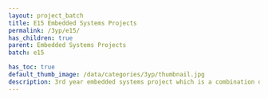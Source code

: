 ```yaml
---
layout: project_batch
title: E15 Embedded Systems Projects
permalink: /3yp/e15/
has_children: true
parent: Embedded Systems Projects
batch: e15

has_toc: true
default_thumb_image: /data/categories/3yp/thumbnail.jpg
description: 3rd year embedded systems project which is a combination of CO321, CO324 and CO325 courses
---
```

